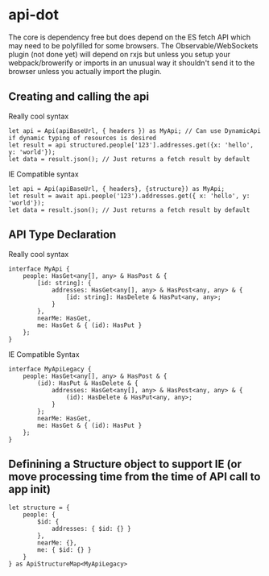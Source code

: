 # api-dot

The core is dependency free but does depend on the ES fetch API which may need to be polyfilled for some browsers.
The Observable/WebSockets plugin (not done yet) will depend on rxjs but unless you setup your webpack/browerify or imports in an unusual way it shouldn't send it to the browser unless you actually import the plugin.

## Creating and calling the api
Really cool syntax
```TS
let api = Api(apiBaseUrl, { headers }) as MyApi; // Can use DynamicApi if dynamic typing of resources is desired
let result = api structured.people['123'].addresses.get({x: 'hello', y: 'world'});
let data = result.json(); // Just returns a fetch result by default
```

IE Compatible syntax
```TS
let api = Api(apiBaseUrl, { headers}, {structure}) as MyApi;
let result = await api.people('123').addresses.get({ x: 'hello', y: 'world'});
let data = result.json(); // Just returns a fetch result by default
```

## API Type Declaration
Really cool syntax
```TS
interface MyApi {
    people: HasGet<any[], any> & HasPost & {
        [id: string]: {
            addresses: HasGet<any[], any> & HasPost<any, any> & {
                [id: string]: HasDelete & HasPut<any, any>;
            }
        },
        nearMe: HasGet,
        me: HasGet & { (id): HasPut }
    };
}
```

IE Compatible Syntax
```TS
interface MyApiLegacy {
    people: HasGet<any[], any> & HasPost & {
        (id): HasPut & HasDelete & {
            addresses: HasGet<any[], any> & HasPost<any, any> & {
                (id): HasDelete & HasPut<any, any>;
            }
        };
        nearMe: HasGet,
        me: HasGet & { (id): HasPut }
    };
}
```

## Definining a Structure object to support IE (or move processing time from the time of API call to app init)
```TS 
let structure = {
    people: {
        $id: {
            addresses: { $id: {} }
        },
        nearMe: {},
        me: { $id: {} }
    }
} as ApiStructureMap<MyApiLegacy>
```

